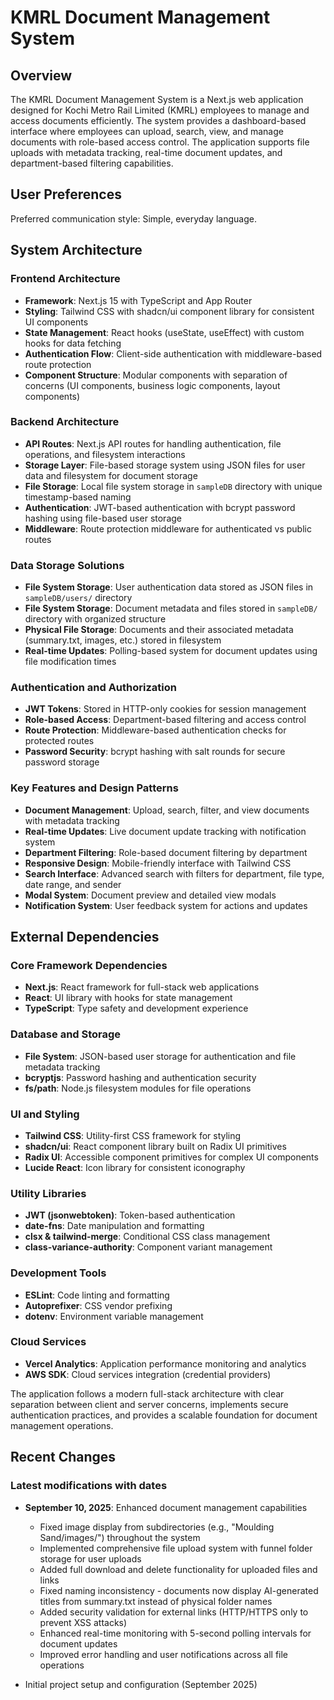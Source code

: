 # KMRL Document Management System

## Overview

The KMRL Document Management System is a Next.js web application designed for Kochi Metro Rail Limited (KMRL) employees to manage and access documents efficiently. The system provides a dashboard-based interface where employees can upload, search, view, and manage documents with role-based access control. The application supports file uploads with metadata tracking, real-time document updates, and department-based filtering capabilities.

## User Preferences

Preferred communication style: Simple, everyday language.

## System Architecture

### Frontend Architecture
- **Framework**: Next.js 15 with TypeScript and App Router
- **Styling**: Tailwind CSS with shadcn/ui component library for consistent UI components
- **State Management**: React hooks (useState, useEffect) with custom hooks for data fetching
- **Authentication Flow**: Client-side authentication with middleware-based route protection
- **Component Structure**: Modular components with separation of concerns (UI components, business logic components, layout components)

### Backend Architecture
- **API Routes**: Next.js API routes for handling authentication, file operations, and filesystem interactions
- **Storage Layer**: File-based storage system using JSON files for user data and filesystem for document storage
- **File Storage**: Local file system storage in `sampleDB` directory with unique timestamp-based naming
- **Authentication**: JWT-based authentication with bcrypt password hashing using file-based user storage
- **Middleware**: Route protection middleware for authenticated vs public routes

### Data Storage Solutions
- **File System Storage**: User authentication data stored as JSON files in `sampleDB/users/` directory
- **File System Storage**: Document metadata and files stored in `sampleDB/` directory with organized structure
- **Physical File Storage**: Documents and their associated metadata (summary.txt, images, etc.) stored in filesystem
- **Real-time Updates**: Polling-based system for document updates using file modification times

### Authentication and Authorization
- **JWT Tokens**: Stored in HTTP-only cookies for session management
- **Role-based Access**: Department-based filtering and access control
- **Route Protection**: Middleware-based authentication checks for protected routes
- **Password Security**: bcrypt hashing with salt rounds for secure password storage

### Key Features and Design Patterns
- **Document Management**: Upload, search, filter, and view documents with metadata tracking
- **Real-time Updates**: Live document update tracking with notification system
- **Department Filtering**: Role-based document filtering by department
- **Responsive Design**: Mobile-friendly interface with Tailwind CSS
- **Search Interface**: Advanced search with filters for department, file type, date range, and sender
- **Modal System**: Document preview and detailed view modals
- **Notification System**: User feedback system for actions and updates

## External Dependencies

### Core Framework Dependencies
- **Next.js**: React framework for full-stack web applications
- **React**: UI library with hooks for state management
- **TypeScript**: Type safety and development experience

### Database and Storage
- **File System**: JSON-based user storage for authentication and file metadata tracking
- **bcryptjs**: Password hashing and authentication security
- **fs/path**: Node.js filesystem modules for file operations

### UI and Styling
- **Tailwind CSS**: Utility-first CSS framework for styling
- **shadcn/ui**: React component library built on Radix UI primitives
- **Radix UI**: Accessible component primitives for complex UI components
- **Lucide React**: Icon library for consistent iconography

### Utility Libraries
- **JWT (jsonwebtoken)**: Token-based authentication
- **date-fns**: Date manipulation and formatting
- **clsx & tailwind-merge**: Conditional CSS class management
- **class-variance-authority**: Component variant management

### Development Tools
- **ESLint**: Code linting and formatting
- **Autoprefixer**: CSS vendor prefixing
- **dotenv**: Environment variable management

### Cloud Services
- **Vercel Analytics**: Application performance monitoring and analytics
- **AWS SDK**: Cloud services integration (credential providers)

The application follows a modern full-stack architecture with clear separation between client and server concerns, implements secure authentication practices, and provides a scalable foundation for document management operations.

## Recent Changes

### Latest modifications with dates

- **September 10, 2025**: Enhanced document management capabilities
  - Fixed image display from subdirectories (e.g., "Moulding Sand/images/") throughout the system
  - Implemented comprehensive file upload system with funnel folder storage for user uploads
  - Added full download and delete functionality for uploaded files and links
  - Fixed naming inconsistency - documents now display AI-generated titles from summary.txt instead of physical folder names
  - Added security validation for external links (HTTP/HTTPS only to prevent XSS attacks)
  - Enhanced real-time monitoring with 5-second polling intervals for document updates
  - Improved error handling and user notifications across all file operations

- Initial project setup and configuration (September 2025)